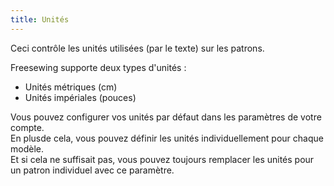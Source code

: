```yaml
---
title: Unités
---
```


Ceci contrôle les unités utilisées (par le texte) sur les patrons.

Freesewing supporte deux types d'unités :

- Unités métriques (cm)
- Unités impériales (pouces)

Vous pouvez configurer vos unités par défaut dans les paramètres de votre compte.  
En plusde cela, vous pouvez définir les unités individuellement pour chaque modèle.  
Et si cela ne suffisait pas, vous pouvez toujours remplacer les unités pour un patron individuel avec ce paramètre.
